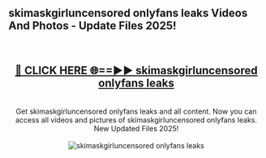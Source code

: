 <h2>skimaskgirluncensored onlyfans leaks Videos And Photos - Update Files 2025!</h2>
<br>
<div align="center">
<h2><a href="https://top-ai-tools.click/QrbHav" rel="nofollow">🔴 CLICK HERE 🌐==►► skimaskgirluncensored onlyfans leaks</a></h2>
<br>
Get skimaskgirluncensored onlyfans leaks and all content. Now you can access all videos and pictures of skimaskgirluncensored onlyfans leaks. New Updated Files 2025!
<br>
<br>
<a href="https://top-ai-tools.click/QrbHav" rel="nofollow" data-target="animated-image.originalLink"><img src="https://i.ibb.co.com/WyWwxjT/player-gif2.gif" alt="skimaskgirluncensored onlyfans leaks" style="max-width: 100%; display: inline-block;" data-target="animated-image.originalImage"></a>
</div>
<br>
